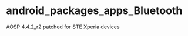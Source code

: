 android_packages_apps_Bluetooth
===============================

AOSP 4.4.2_r2 patched for STE Xperia devices
